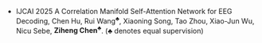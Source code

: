 - <span class="conf-badge">IJCAI 2025</span>
A Correlation Manifold Self-Attention Network for EEG Decoding,
Chen Hu, Rui Wang<sup>♣</sup>, Xiaoning Song, Tao Zhou, Xiao-Jun Wu, Nicu Sebe, **Ziheng Chen<sup>♣</sup>**. (♣ denotes equal supervision)
<!-- [[Code](https://github.com/ChenHu-ML/GDLNet)] -->

